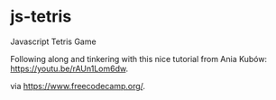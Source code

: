 # js-tetris
Javascript Tetris Game 

Following along and tinkering with this nice tutorial from Ania Kubów: https://youtu.be/rAUn1Lom6dw. 

via https://www.freecodecamp.org/. 
